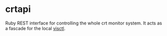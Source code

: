 # crtapi
Ruby REST interface for controlling the whole crt monitor system. It acts as a fascade for the local [visctl](https://github.com/Grimmgork/visctl).